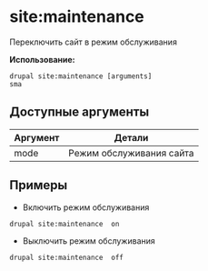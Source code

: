 # site:maintenance
Переключить сайт в режим обслуживания

**Использование:**
```
drupal site:maintenance [arguments]
sma
```

## Доступные аргументы
Аргумент | Детали
---------|-------------
mode | Режим обслуживания сайта

## Примеры
* Включить режим обслуживания
```
drupal site:maintenance  on
```
* Выключить режим обслуживания
```
drupal site:maintenance  off
```
